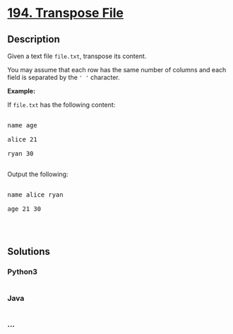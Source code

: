 # [194. Transpose File](https://leetcode.com/problems/transpose-file)

## Description
<p>Given a text file <code>file.txt</code>, transpose its content.</p>



<p>You may assume that each row has the same number of columns and each field is separated by the <code>&#39; &#39;</code> character.</p>



<p><strong>Example:</strong></p>



<p>If <code>file.txt</code> has the following content:</p>



<pre>

name age

alice 21

ryan 30

</pre>



<p>Output the following:</p>



<pre>

name alice ryan

age 21 30

</pre>



<p>&nbsp;</p>




## Solutions


<!-- tabs:start -->

### **Python3**

```python

```

### **Java**

```java

```

### **...**
```

```

<!-- tabs:end -->